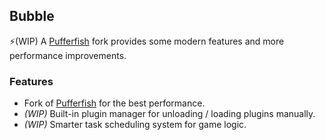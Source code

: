 ## Bubble
⚡(WIP) A [Pufferfish](https://github.com/pufferfish-gg/Pufferfish) fork provides some modern features and more performance improvements.

### Features
- Fork of [Pufferfish](https://github.com/pufferfish-gg/Pufferfish) for the best performance.
- *(WIP)* Built-in plugin manager for unloading / loading plugins manually.
- *(WIP)* Smarter task scheduling system for game logic.